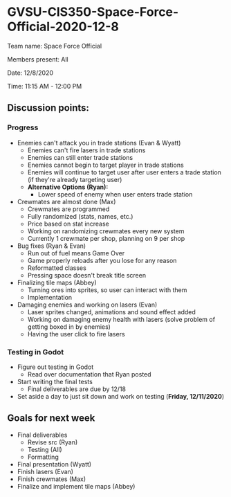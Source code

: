 # GVSU-CIS350-Space-Force-Official-2020-12-8

Team name: Space Force Official 


Members present: All


Date: 12/8/2020


Time: 11:15 AM - 12:00 PM


## Discussion points:

### Progress

* Enemies can't attack you in trade stations (Evan & Wyatt)
   * Enemies can't fire lasers in trade stations
   * Enemies can still enter trade stations
   * Enemies cannot begin to target player in trade stations
   * Enemies will continue to target user after user enters a trade station (if they're already targeting user)
   * __Alternative Options (Ryan):__
     * Lower speed of enemy when user enters trade station
* Crewmates are almost done (Max)
   * Crewmates are programmed
   * Fully randomized (stats, names, etc.)
   * Price based on stat increase
   * Working on randomizing crewmates every new system
   * Currently 1 crewmate per shop, planning on 9 per shop
* Bug fixes (Ryan & Evan)
   * Run out of fuel means Game Over
   * Game properly reloads after you lose for any reason
   * Reformatted classes
   * Pressing space doesn't break title screen
* Finalizing tile maps (Abbey)
   * Turning ores into sprites, so user can interact with them
   * Implementation
* Damaging enemies and working on lasers (Evan)
   * Laser sprites changed, animations and sound effect added
   * Working on damaging enemy health with lasers (solve problem of getting boxed in by enemies)
   * Having the user click to fire lasers

### Testing in Godot

* Figure out testing in Godot
   * Read over documentation that Ryan posted
* Start writing the final tests
   * Final deliverables are due by 12/18
* Set aside a day to just sit down and work on testing (__Friday, 12/11/2020__)

## Goals for next week

* Final deliverables
   * Revise src (Ryan)
   * Testing (All)
   * Formatting
* Final presentation (Wyatt)
* Finish lasers (Evan)
* Finish crewmates (Max)
* Finalize and implement tile maps (Abbey)




